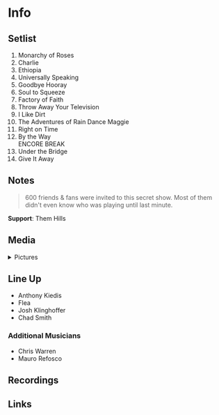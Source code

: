 # Info

## Setlist

1. Monarchy of Roses
2. Charlie
3. Ethiopia
4. Universally Speaking
5. Goodbye Hooray
6. Soul to Squeeze
7. Factory of Faith
8. Throw Away Your Television
9. I Like Dirt
10. The Adventures of Rain Dance Maggie
11. Right on Time
12. By the Way
<br> ENCORE BREAK
13. Under the Bridge
14. Give It Away

## Notes

> 600 friends & fans were invited to this secret show. Most of them didn't even know who was playing until last minute.

**Support**: Them Hills

## Media 

<details>
  <summary>Pictures</summary>
  <!--<img alt="Setlist" title="Setlist" src="_.jpg" height="200" />
  <img alt="Flyer" title="Flyer" src="_.jpg" height="200" />-->
</details>

## Line Up

* Anthony Kiedis
* Flea
* Josh Klinghoffer
* Chad Smith

### Additional Musicians

* Chris Warren  
* Mauro Refosco

## Recordings

## Links